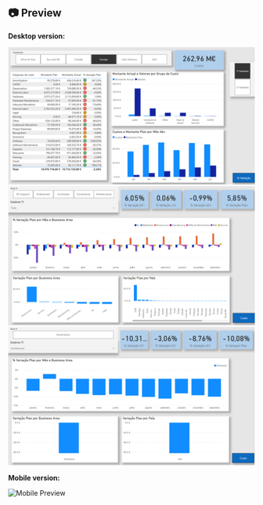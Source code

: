 ## 📷 Preview

**Desktop version:**

![Desktop Preview](Images/custo_ti_custo_preview.png)
![Desktop Preview](Images/custo_ti_variacao_preview1.png)
![Desktop Preview](Images/custo_ti_variacao_preview.png)

**Mobile version:**

![Mobile Preview](Images/custo_ti_mobile.png)

